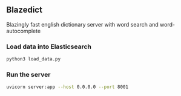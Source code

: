 ## Blazedict

Blazingly fast english dictionary server with word search and word-autocomplete
### Load data into Elasticsearch
```bash
python3 load_data.py
```

### Run the server
```bash
uvicorn server:app --host 0.0.0.0 --port 8001
```
